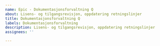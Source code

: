 ```yaml
---
name: Epic - Dokumentasjonsforvaltning Q
about: Lisens- og tilgangsrevisjon, oppdatering retningslinjer
title: Dokumentasjonsforvaltning Q
labels: Dokumentasjonsforvaltning
description: Lisens- og tilgangsrevisjon, oppdatering retningslinjer
assignees: ''

---
```



